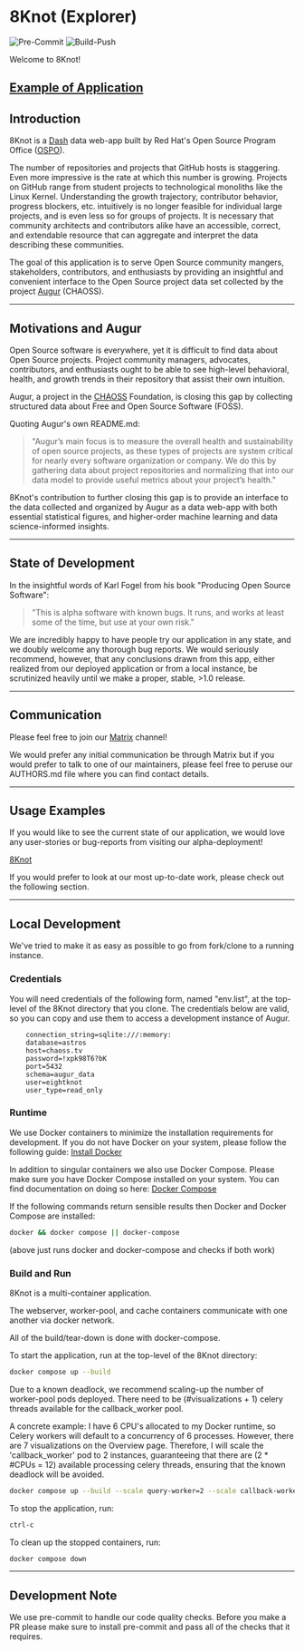 # 8Knot (Explorer)

![Pre-Commit](https://github.com/JamesKunstle/explorer/actions/workflows/pre-commit.yml/badge.svg)
![Build-Push](https://github.com/JamesKunstle/explorer/actions/workflows/build-push-quay.yml/badge.svg)

Welcome to 8Knot!

[Example of Application](https://eightknot.osci.io/)
---

## Introduction

8Knot is a [Dash](https://dash.plotly.com/) data web-app built by Red Hat's Open Source Program Office ([OSPO](https://www.redhat.com/en/blog/channel/red-hat-open-source-program-office)).

The number of repositories and projects that GitHub hosts is staggering. Even more impressive is the rate at which this number is growing.
Projects on GitHub range from student projects to technological monoliths like the
Linux Kernel. Understanding the growth trajectory, contributor behavior, progress blockers, etc. intuitively is no longer feasible for individual
large projects, and is even less so for groups of projects. It is necessary that community architects and contributors alike have an accessible,
correct, and extendable resource that can aggregate and interpret the data describing these communities.

The goal of this application is to serve Open Source community mangers, stakeholders, contributors, and enthusiasts by
providing an insightful and convenient interface to the Open Source project data set collected by the project [Augur](https://github.com/chaoss/augur) (CHAOSS).

---

## Motivations and Augur

Open Source software is everywhere, yet it is difficult to find data about Open Source projects. Project community managers, advocates, contributors, and enthusiasts ought to be able to see high-level behavioral, health, and growth trends in their repository that assist their own intuition.

Augur, a project in the [CHAOSS](https://chaoss.community/) Foundation, is closing this gap by collecting structured data about Free and Open Source Software (FOSS).

Quoting Augur's own README.md:

>"Augur’s main focus is to measure the overall health and sustainability of open source projects, as these types of projects are system critical for nearly every software organization or company.
>We do this by gathering data about project repositories and normalizing that into our data model to provide useful metrics about your project’s health."

8Knot's contribution to further closing this gap is to provide an interface to the data collected and organized by Augur as a data web-app with both essential statistical figures,
and higher-order machine learning and data science-informed insights.

---

## State of Development

In the insightful words of Karl Fogel from his book "Producing Open Source Software":

> "This is alpha software with known bugs. It runs, and works at least some of the time, but use at your own risk."

We are incredibly happy to have people try our application in any state, and we doubly welcome any thorough bug reports.
We would seriously recommend, however, that any conclusions drawn from this app, either realized from our deployed application or
from a local instance, be scrutinized heavily until we make a proper, stable, >1.0 release.

---

## Communication

Please feel free to join our [Matrix](https://matrix.to/#/#sandiego-rh:matrix.org) channel!

We would prefer any initial communication be through Matrix but if you would prefer to talk to one of our maintainers, please feel free to peruse our AUTHORS.md file where you can find contact details.

---

## Usage Examples

If you would like to see the current state of our application, we would love any user-stories or bug-reports from visiting our alpha-deployment!

[8Knot](https://eightknot.osci.io/)

If you would prefer to look at our most up-to-date work, please check out the following section.

---

## Local Development

We've tried to make it as easy as possible to go from fork/clone to a running instance.

### Credentials

You will need credentials of the following form, named "env.list", at the top-level of the 8Knot directory that you clone.
The credentials below are valid, so you can copy and use them to access a development instance of Augur.

```
    connection_string=sqlite:///:memory:
    database=astros
    host=chaoss.tv
    password=!xpk98T6?bK
    port=5432
    schema=augur_data
    user=eightknot
    user_type=read_only
```

### Runtime

We use Docker containers to minimize the installation requirements for development. If you do not have Docker on your system, please follow the following guide: [Install Docker](https://docs.docker.com/engine/install/)

In addition to singular containers we also use Docker Compose. Please make sure you have Docker Compose installed on your system. You can find documentation on doing so here: [Docker Compose](https://docs.docker.com/compose/install/)

If the following commands return sensible results then Docker and Docker Compose are installed:

```bash
docker && docker compose || docker-compose
```

(above just runs docker and docker-compose and checks if both work)

### Build and Run

8Knot is a multi-container application.

The webserver, worker-pool, and cache containers communicate with one another via docker network.

All of the build/tear-down is done with docker-compose.

To start the application, run at the top-level of the 8Knot directory:

```bash
docker compose up --build
```

Due to a known deadlock, we recommend scaling-up the number of worker-pool pods deployed.
There need to be (#visualizations + 1) celery threads available for the callback_worker pool.

A concrete example: I have 6 CPU's allocated to my Docker runtime, so Celery workers will default to a concurrency of 6 processes.
However, there are 7 visualizations on the Overview page. Therefore, I will scale the 'callback_worker' pod to 2 instances,
guaranteeing that there are (2 * #CPUs = 12) available processing celery threads, ensuring that the known deadlock will be avoided.

```bash
docker compose up --build --scale query-worker=2 --scale callback-worker=2
```

To stop the application, run:

```bash
ctrl-c
```

To clean up the stopped containers, run:

```bash
docker compose down
```

---

## Development Note

We use pre-commit to handle our code quality checks. Before you make a PR please make sure to install pre-commit and pass all of the checks that it requires.
